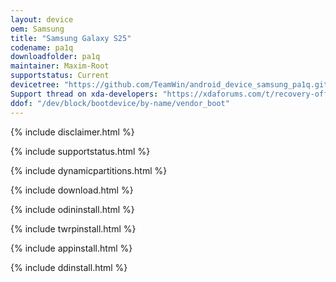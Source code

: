 ```yaml
---
layout: device
oem: Samsung
title: "Samsung Galaxy S25"
codename: pa1q
downloadfolder: pa1q
maintainer: Maxim-Root 
supportstatus: Current
devicetree: "https://github.com/TeamWin/android_device_samsung_pa1q.git"
Support thread on xda-developers: "https://xdaforums.com/t/recovery-official-twrp-samsung-s25-series.4750592/"
ddof: "/dev/block/bootdevice/by-name/vendor_boot"
---
```


{% include disclaimer.html %}

{% include supportstatus.html %}

{% include dynamicpartitions.html %}

{% include download.html %}

{% include odininstall.html %}

{% include twrpinstall.html %}

{% include appinstall.html %}

{% include ddinstall.html %}